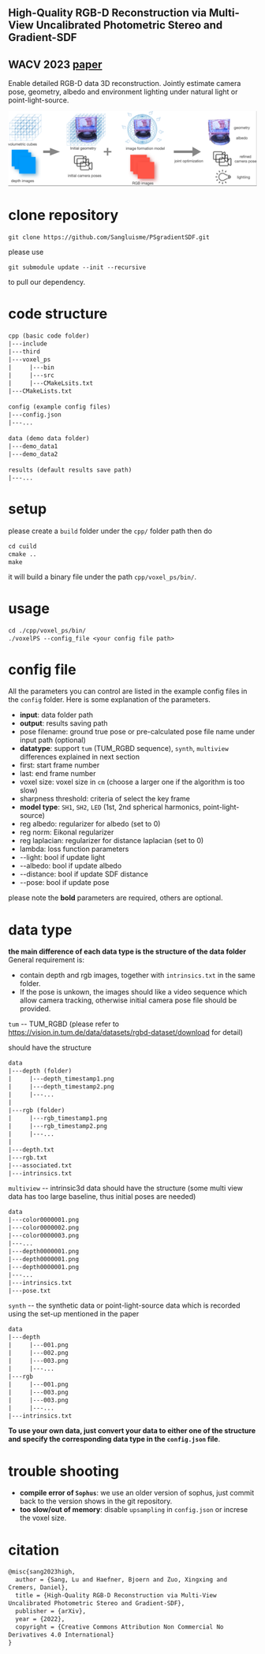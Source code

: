 ## <b>High-Quality RGB-D Reconstruction via Multi-View Uncalibrated Photometric Stereo and Gradient-SDF</b>

WACV 2023 [paper](https://arxiv.org/abs/2210.12202)
---
Enable detailed RGB-D data 3D reconstruction. Jointly estimate camera pose, geometry, albedo and environment lighting under natural light or point-light-source.

![method pipeline](pipeline.png)

# clone repository
```
git clone https://github.com/Sangluisme/PSgradientSDF.git
```
please use
```
git submodule update --init --recursive
```
to pull our dependency.

# code structure
``` 
cpp (basic code folder)
|---include
|---third
|---voxel_ps
|     |---bin
|     |---src
|     |---CMakeLsits.txt
|---CMakeLists.txt

config (example config files)
|---config.json
|---...

data (demo data folder)
|---demo_data1
|---demo_data2

results (default results save path)
|---...

```
# setup
please create a `build` folder under the `cpp/` folder path then do 
```
cd cuild
cmake ..
make 
```
it will build a binary file under the path `cpp/voxel_ps/bin/`.

# usage
```
cd ./cpp/voxel_ps/bin/
./voxelPS --config_file <your config file path>
```

# config file
All the parameters you can control are listed in the example config files in the `config` folder. 
Here is some explanation of the parameters.

- **input**: data folder path
- **output**: results saving path
- pose filename: ground true pose or pre-calculated pose file name under input path (optional)
- **datatype**: support `tum` (TUM_RGBD sequence), `synth`, `multiview` differences explained in next section
- first: start frame number
- last: end frame number
- voxel size: voxel size in `cm` (choose a larger one if the algorithm is too slow)
- sharpness threshold: criteria of select the key frame
- **model type**: `SH1`, `SH2`, `LED` (1st, 2nd spherical harmonics, point-light-source)
- reg albedo: regularizer for albedo (set to 0)
- reg norm: Eikonal regularizer
- reg laplacian: regularizer for distance laplacian (set to 0)
- lambda: loss function parameters
- --light: bool if update light
- --albedo: bool if update albedo
- --distance: bool if update SDF distance
- --pose: bool if update pose

please note the **bold** parameters are required, others are optional.

# data type
**the main difference of each data type is the structure of the data folder**
General requirement is:
- contain depth and rgb images, together with `intrinsics.txt` in the same folder. 
- If the pose is unkown, the images should like a video sequence which allow camera tracking, otherwise initial camera pose file should be provided. 

`tum` -- TUM_RGBD (please refer to https://vision.in.tum.de/data/datasets/rgbd-dataset/download for detail)

should have the structure 
```
data
|---depth (folder)
|     |---depth_timestamp1.png
|     |---depth_timestamp2.png
|     |---...
|
|---rgb (folder)
|     |---rgb_timestamp1.png
|     |---rgb_timestamp2.png
|     |---...
|
|---depth.txt
|---rgb.txt
|---associated.txt
|---intrinsics.txt

```
`multiview` -- intrinsic3d data should have the structure (some multi view data has too large baseline, thus initial poses are needed)
```
data
|---color0000001.png
|---color0000002.png
|---color0000003.png
|---...
|---depth0000001.png
|---depth0000001.png
|---depth0000001.png
|---...
|---intrinsics.txt
|---pose.txt 
```
`synth` -- the synthetic data or point-light-source data which is recorded using the set-up mentioned in the paper

```
data
|---depth
|     |---001.png
|     |---002.png
|     |---003.png
|     |---...
|---rgb
|     |---001.png
|     |---003.png
|     |---003.png
|     |---...
|---intrinsics.txt
```
**To use your own data, just convert your data to either one of the structure and specify the corresponding data type in the `config.json` file**.

# trouble shooting

- **compile error of `Sophus`**: we use an older version of sophus, just commit back to the version shows in the git repository.
- **too slow/out of memory**: disable `upsampling` in `config.json` or increse the voxel size.

# citation
```
@misc{sang2023high,
  author = {Sang, Lu and Haefner, Bjoern and Zuo, Xingxing and Cremers, Daniel},
  title = {High-Quality RGB-D Reconstruction via Multi-View Uncalibrated Photometric Stereo and Gradient-SDF},
  publisher = {arXiv},
  year = {2022},
  copyright = {Creative Commons Attribution Non Commercial No Derivatives 4.0 International}
}
```